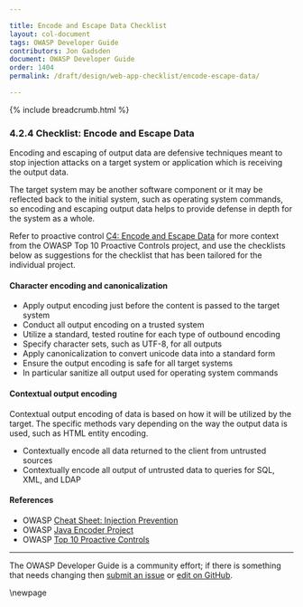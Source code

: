 ```yaml
---

title: Encode and Escape Data Checklist
layout: col-document
tags: OWASP Developer Guide
contributors: Jon Gadsden
document: OWASP Developer Guide
order: 1404
permalink: /draft/design/web-app-checklist/encode-escape-data/

---
```


{% include breadcrumb.html %}

### 4.2.4 Checklist: Encode and Escape Data

Encoding and escaping of output data are defensive techniques meant to stop injection attacks
on a target system or application which is receiving the output data.

The target system may be another software component or it may be reflected back to the initial system,
such as operating system commands,
so encoding and escaping output data helps to provide defense in depth for the system as a whole.

Refer to proactive control [C4: Encode and Escape Data][control4]
for more context from the OWASP Top 10 Proactive Controls project,
and use the checklists below as suggestions for the checklist that has been tailored for the individual project.

#### Character encoding and canonicalization

* Apply output encoding just before the content is passed to the target system
* Conduct all output encoding on a trusted system
* Utilize a standard, tested routine for each type of outbound encoding
* Specify character sets, such as UTF-8, for all outputs
* Apply canonicalization to convert unicode data into a standard form
* Ensure the output encoding is safe for all target systems
* In particular sanitize all output used for operating system commands

#### Contextual output encoding

Contextual output encoding of data is based on how it will be utilized by the target.
The specific methods vary depending on the way the output data is used, such as HTML entity encoding.

* Contextually encode all data returned to the client from untrusted sources
* Contextually encode all output of untrusted data to queries for SQL, XML, and LDAP

#### References

* OWASP [Cheat Sheet: Injection Prevention][ipcs]
* OWASP [Java Encoder Project][encoder]
* OWASP [Top 10 Proactive Controls][proactive10]

----

The OWASP Developer Guide is a community effort; if there is something that needs changing
then [submit an issue][issue060204] or [edit on GitHub][edit060204].

[control4]: https://owasp.org/www-project-proactive-controls/v3/en/c4-encode-escape-data
[encoder]: https://www.owasp.org/index.php/OWASP_Java_Encoder_Project
[ipcs]: https://cheatsheetseries.owasp.org/cheatsheets/Injection_Prevention_Cheat_Sheet.html
[issue060204]: https://github.com/OWASP/www-project-developer-guide/issues/new?labels=enhancement&template=request.md&title=Update:%2006-design/02-web-app-checklist/04-encode-escape-data
[edit060204]: https://github.com/OWASP/www-project-developer-guide/blob/main/draft/06-design/02-web-app-checklist/04-encode-escape-data.md
[proactive10]: https://owasp.org/www-project-proactive-controls/

\newpage
